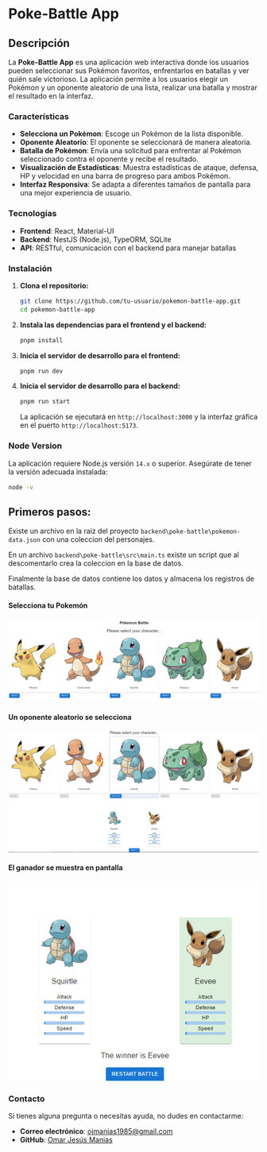 # Poke-Battle App

## Descripción

La **Poke-Battle App** es una aplicación web interactiva donde los usuarios pueden seleccionar sus Pokémon favoritos, enfrentarlos en batallas y ver quién sale victorioso. La aplicación permite a los usuarios elegir un Pokémon y un oponente aleatorio de una lista, realizar una batalla y mostrar el resultado en la interfaz.

### Características

- **Selecciona un Pokémon**: Escoge un Pokémon de la lista disponible.
- **Oponente Aleatorio**: El oponente se seleccionará de manera aleatoria.
- **Batalla de Pokémon**: Envía una solicitud para enfrentar al Pokémon seleccionado contra el oponente y recibe el resultado.
- **Visualización de Estadísticas**: Muestra estadísticas de ataque, defensa, HP y velocidad en una barra de progreso para ambos Pokémon.
- **Interfaz Responsiva**: Se adapta a diferentes tamaños de pantalla para una mejor experiencia de usuario.

### Tecnologías

- **Frontend**: React, Material-UI
- **Backend**: NestJS (Node.js), TypeORM, SQLite
- **API**: RESTful, comunicación con el backend para manejar batallas

### Instalación

1. **Clona el repositorio:**

   ```bash
   git clone https://github.com/tu-usuario/pokemon-battle-app.git
   cd pokemon-battle-app
   ```

2. **Instala las dependencias para el frontend y el backend:**

   ```bash
   pnpm install
   ```

3. **Inicia el servidor de desarrollo para el frontend:**

   ```bash
   pnpm run dev
   ```

4. **Inicia el servidor de desarrollo para el backend:**

   ```bash
   pnpm run start
   ```

   La aplicación se ejecutará en `http://localhost:3000` y la interfaz gráfica en el puerto `http://localhost:5173`.

### Node Version

La aplicación requiere Node.js versión `14.x` o superior. Asegúrate de tener la versión adecuada instalada:

```bash
node -v
```

## Primeros pasos:

Existe un archivo en la raíz del proyecto `backend\poke-battle\pokemon-data.json` con una coleccion del personajes.

En un archivo `backend\poke-battle\src\main.ts` existe un script que al descomentarlo crea la coleccion en la base de datos.

Finalmente la base de datos contiene los datos y almacena los registros de batallas.

#### Selecciona tu Pokemón

![alt text](image.png)

#### Un oponente aleatorio se selecciona

![alt text](image-1.png)

#### El ganador se muestra en pantalla

![alt text](image-2.png)

### Contacto

Si tienes alguna pregunta o necesitas ayuda, no dudes en contactarme:

- **Correo electrónico**: ojmanias1985@gmail.com
- **GitHub**: [Omar Jesús Manias](https://www.linkedin.com/in/omar-jesus-manias/)
